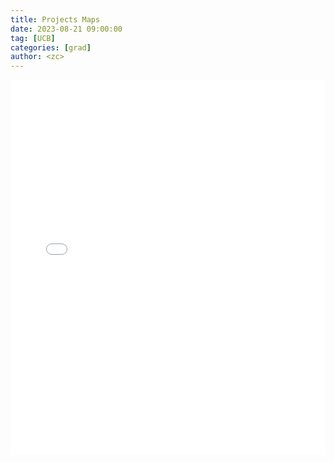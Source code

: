 ```yaml
---
title: Projects Maps
date: 2023-08-21 09:00:00
tag: [UCB]
categories: [grad]
author: <zc>    
---
```



<iframe src="_includes/projects/map.html" height="600px" width="100%" style="border:none;"></iframe>

